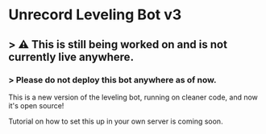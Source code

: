# Unrecord Leveling Bot v3

## > ⚠️ This is still being worked on and is not currently live anywhere.
### > Please do not deploy this bot anywhere as of now.

This is a new version of the leveling bot, running on cleaner code, and now it's open source!

Tutorial on how to set this up in your own server is coming soon.